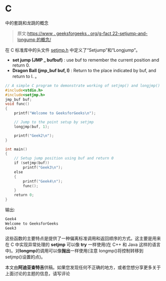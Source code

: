 # C

中的套跳和龙跳的概念

> 原文:[https://www . geeksforgeeks . org/g-fact 22-setjump-and-longump 的概念/](https://www.geeksforgeeks.org/g-fact22-concept-of-setjump-and-longjump/)

在 C 标准库中的头文件 [setjmp.h](https://en.wikipedia.org/wiki/Setjmp.h) 中定义了“Setjump”和“Longjump”。

*   **set jump (JMP _ bufbuf)** : use buf to remember the current position and return 0.
*   **Dragon Ball (jmp_buf buf, I)** : Return to the place indicated by buf, and return to I. 。

```cpp
// A simple C program to demonstrate working of setjmp() and longjmp()
#include<stdio.h>
#include<setjmp.h>
jmp_buf buf;
void func()
{
    printf("Welcome to GeeksforGeeks\n");

    // Jump to the point setup by setjmp
    longjmp(buf, 1);

    printf("Geek2\n");
}

int main()
{
    // Setup jump position using buf and return 0
    if (setjmp(buf))
        printf("Geek3\n");
    else
    {
        printf("Geek4\n");
        func();
    }
    return 0;
}
```

输出:

```cpp
Geek4
Welcome to GeeksforGeeks
Geek3
```

这些函数的主要特点是提供了一种偏离标准调用和返回顺序的方式。这主要是用来在 C 中实现异常处理的 **setjmp** 可以像 **try** 一样使用(在 C++ 和 Java 这样的语言中)。对**longmp**的调用可以像**抛出**一样使用(注意 longmp()将控制转移到 setjmp()设置的点)。

本文由**阿迪亚查特吉**供稿。如果您发现任何不正确的地方，或者您想分享更多关于上面讨论的主题的信息，请写评论